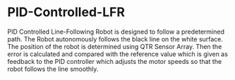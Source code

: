 # PID-Controlled-LFR
PID Controlled Line-Following Robot is designed to follow a predetermined path. The Robot autonomously follows the black line on the white surface. The position of the robot is determined using QTR Sensor Array. Then the error is calculated and compared with the reference value which is given as feedback to the PID controller which adjusts the motor speeds so that the robot follows the line smoothly.  
